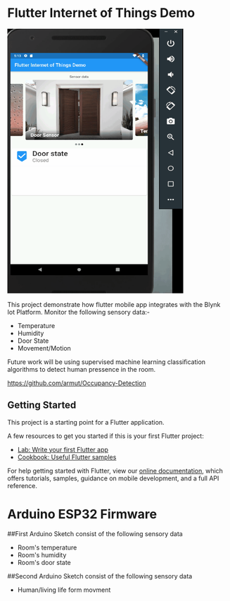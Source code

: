 # Flutter Internet of Things Demo

<img src="docs/demo.gif" width="400px" height="600px">

This project demonstrate how flutter mobile app integrates with the Blynk Iot Platform.
Monitor the following sensory data:-
- Temperature
- Humidity
- Door State
- Movement/Motion

Future work will be using supervised machine learning classification algorithms to detect human pressence in the room.

https://github.com/armut/Occupancy-Detection

## Getting Started

This project is a starting point for a Flutter application.

A few resources to get you started if this is your first Flutter project:

- [Lab: Write your first Flutter app](https://flutter.dev/docs/get-started/codelab)
- [Cookbook: Useful Flutter samples](https://flutter.dev/docs/cookbook)

For help getting started with Flutter, view our 
[online documentation](https://flutter.dev/docs), which offers tutorials, 
samples, guidance on mobile development, and a full API reference.

# Arduino ESP32 Firmware

##First Arduino Sketch consist of the following sensory data
 * Room's temperature
 * Room's humidity
 * Room's door state

##Second Arduino Sketch consist of the following sensory data
 * Human/living life form movment

